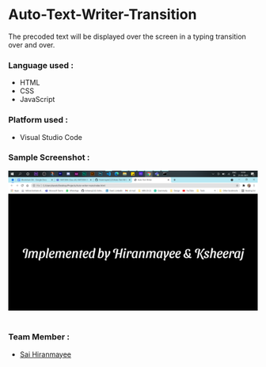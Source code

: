 # Auto-Text-Writer-Transition

The precoded text will be displayed over the screen in a typing transition over and over.

### Language used :
- HTML
- CSS
- JavaScript

### Platform used :
- Visual Studio Code

### Sample Screenshot :
<img src="Working Screenshot.png"></img><br><br>

### Team Member :
- [Sai Hiranmayee](https://github.com/hiranmayee1123)


